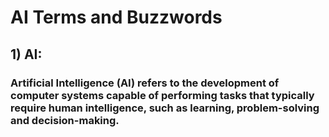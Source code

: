 # AI Terms and Buzzwords

## 1) AI:
### Artificial Intelligence (AI) refers to the development of computer systems capable of performing tasks that typically require human intelligence, such as learning, problem-solving and decision-making. 
